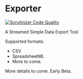 # Exporter

[![Scrutinizer Code Quality](https://scrutinizer-ci.com/g/QuorumCollection/Exporter/badges/quality-score.png?b=master)](https://scrutinizer-ci.com/g/QuorumCollection/Exporter/?branch=master)

A Streamed Simple Data Export Tool

Supported formats:
- CSV
- SpreadsheetML
- More to come.

More details to come. Early Beta.
